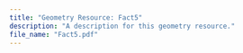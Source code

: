```yaml
---
title: "Geometry Resource: Fact5"
description: "A description for this geometry resource."
file_name: "Fact5.pdf"
---
```

